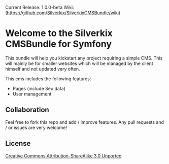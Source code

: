 Current Release: 1.0.0-beta
Wiki: (https://github.com/Silverkix/SilverkixCMSBundle/wiki)

# Welcome to the Silverkix CMSBundle for Symfony
This bundle will help you kickstart any project requiring a simple CMS. This will mainly be for smaller websites which will be managed by the client himself and not updated very often.

This cms includes the following features:

* Pages (include Seo data)
* User management

## Collaboration
Feel free to fork this repo and add / improve features.
Any pull requests and / or issues are very welcome!

## License
[Creative Commons Attribution-ShareAlike 3.0 Unported](http://creativecommons.org/licenses/by-sa/3.0/legalcode)
